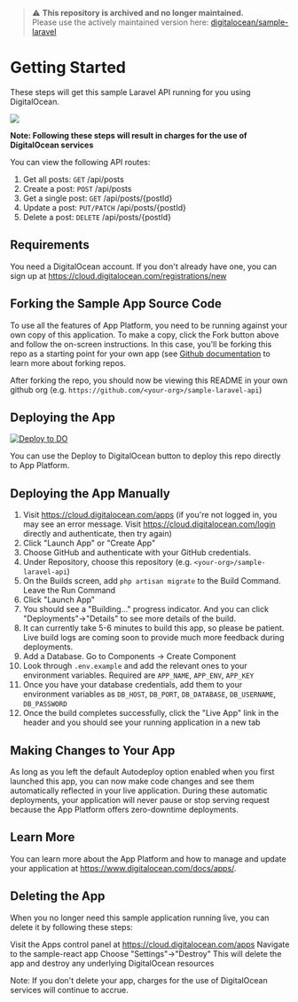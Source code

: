 > ⚠️ **This repository is archived and no longer maintained.**  
> Please use the actively maintained version here: [digitalocean/sample-laravel](https://github.com/digitalocean/sample-laravel)

# Getting Started

These steps will get this sample Laravel API running for you using DigitalOcean.

![](https://i.imgur.com/JBsQfSG.png)

**Note: Following these steps will result in charges for the use of DigitalOcean services**

You can view the following API routes:

1. Get all posts: `GET` /api/posts
1. Create a post: `POST` /api/posts
1. Get a single post: `GET` /api/posts/{postId}
1. Update a post: `PUT/PATCH` /api/posts/{postId}
1. Delete a post: `DELETE` /api/posts/{postId}

## Requirements

You need a DigitalOcean account. If you don't already have one, you can sign up at https://cloud.digitalocean.com/registrations/new

## Forking the Sample App Source Code

To use all the features of App Platform, you need to be running against your own copy of this application. To make a copy, click the Fork button above and follow the on-screen instructions. In this case, you'll be forking this repo as a starting point for your own app (see [Github documentation](https://docs.github.com/en/github/getting-started-with-github/fork-a-repo) to learn more about forking repos.

After forking the repo, you should now be viewing this README in your own github org (e.g. `https://github.com/<your-org>/sample-laravel-api`)

## Deploying the App

[![Deploy to DO](https://mp-assets1.sfo2.digitaloceanspaces.com/deploy-to-do/do-btn-blue.svg)](https://cloud.digitalocean.com/apps/new?repo=https://github.com/digitalocean/sample-laravel-api/tree/main)

You can use the Deploy to DigitalOcean button to deploy this repo directly to App Platform.

## Deploying the App Manually

1. Visit https://cloud.digitalocean.com/apps (if you're not logged in, you may see an error message. Visit https://cloud.digitalocean.com/login directly and authenticate, then try again)
1. Click "Launch App" or "Create App"
1. Choose GitHub and authenticate with your GitHub credentials.
1. Under Repository, choose this repository (e.g. `<your-org>/sample-laravel-api`)
1. On the Builds screen, add `php artisan migrate` to the Build Command. Leave the Run Command
1. Click "Launch App"
1. You should see a "Building..." progress indicator. And you can click "Deployments"→"Details" to see more details of the build.
1. It can currently take 5-6 minutes to build this app, so please be patient. Live build logs are coming soon to provide much more feedback during deployments.
1. Add a Database. Go to Components -> Create Component
1. Look through `.env.example` and add the relevant ones to your environment variables. Required are `APP_NAME`, `APP_ENV`, `APP_KEY`
1. Once you have your database credentials, add them to your environment variables as `DB_HOST`, `DB_PORT`, `DB_DATABASE`, `DB_USERNAME`, `DB_PASSWORD`
1. Once the build completes successfully, click the "Live App" link in the header and you should see your running application in a new tab

## Making Changes to Your App

As long as you left the default Autodeploy option enabled when you first launched this app, you can now make code changes and see them automatically reflected in your live application. During these automatic deployments, your application will never pause or stop serving request because the App Platform offers zero-downtime deployments.

## Learn More

You can learn more about the App Platform and how to manage and update your application at https://www.digitalocean.com/docs/apps/.

## Deleting the App

When you no longer need this sample application running live, you can delete it by following these steps:

Visit the Apps control panel at https://cloud.digitalocean.com/apps
Navigate to the sample-react app
Choose "Settings"->"Destroy"
This will delete the app and destroy any underlying DigitalOcean resources

Note: If you don't delete your app, charges for the use of DigitalOcean services will continue to accrue.
